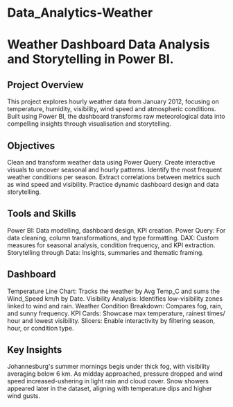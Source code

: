 # Data_Analytics-Weather
# Weather Dashboard Data Analysis and Storytelling in Power BI.

## Project Overview
This project explores hourly weather data from January 2012, focusing on temperature, humidity, visibility, 
wind speed and atmospheric conditions.
Built using Power BI, the dashboard transforms raw meteorological data into compelling insights 
through visualisation and storytelling.

## Objectives
Clean and transform weather data using Power Query.
Create interactive visuals to uncover seasonal and hourly patterns.
Identify the most frequent weather conditions per season.
Extract correlations between metrics such as wind speed and visibility.
Practice dynamic dashboard design and data storytelling.

## Tools and Skills
Power BI: Data modelling, dashboard design, KPI creation.
Power Query: For data cleaning, column transformations, and type formatting.
DAX: Custom measures for seasonal analysis, condition frequency, and KPI extraction.
Storytelling through Data: Insights, summaries and thematic framing.

## Dashboard
Temperature Line Chart: Tracks the weather by Avg Temp_C and sums the Wind_Speed km/h by Date.
Visibility Analysis: Identifies low-visibility zones linked to wind and rain.
Weather Condition Breakdown: Compares fog, rain, and sunny frequency.
KPI Cards: Showcase max temperature, rainest times/ hour and lowest visibility.
Slicers: Enable interactivity by filtering season, hour, or condition type.

## Key Insights
Johannesburg's summer mornings begis under thick fog, with visibility averaging below 6 km.
As midday approached, pressure dropped and wind speed increased-ushering in light rain and cloud cover.
Snow showers appeared later in the dataset, aligning with temperature dips and higher wind gusts.





